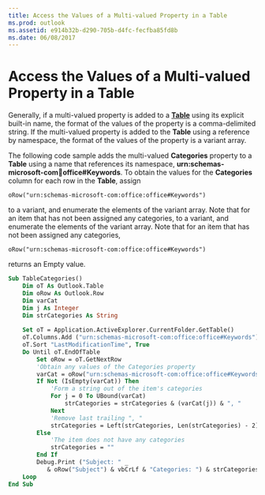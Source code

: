 ```yaml
---
title: Access the Values of a Multi-valued Property in a Table
ms.prod: outlook
ms.assetid: e914b32b-d290-705b-d4fc-fecfba85fd8b
ms.date: 06/08/2017
---
```



# Access the Values of a Multi-valued Property in a Table

Generally, if a multi-valued property is added to a  **[Table](table-object-outlook.md)** using its explicit built-in name, the format of the values of the property is a comma-delimited string. If the multi-valued property is added to the **Table** using a reference by namespace, the format of the values of the property is a variant array.

The following code sample adds the multi-valued  **Categories** property to a **Table** using a name that references its namespace, **urn:schemas-microsoft-com:office:office#Keywords**. To obtain the values for the  **Categories** column for each row in the **Table**, assign



```
oRow("urn:schemas-microsoft-com:office:office#Keywords")
```

to a variant, and enumerate the elements of the variant array. Note that for an item that has not been assigned any categories, to a variant, and enumerate the elements of the variant array. Note that for an item that has not been assigned any categories, 



```
oRow("urn:schemas-microsoft-com:office:office#Keywords")
```

returns an Empty value.



```vb
Sub TableCategories() 
    Dim oT As Outlook.Table 
    Dim oRow As Outlook.Row 
    Dim varCat 
    Dim j As Integer 
    Dim strCategories As String 
 
    Set oT = Application.ActiveExplorer.CurrentFolder.GetTable() 
    oT.Columns.Add ("urn:schemas-microsoft-com:office:office#Keywords") 
    oT.Sort "LastModificationTime", True 
    Do Until oT.EndOfTable 
        Set oRow = oT.GetNextRow 
        'Obtain any values of the Categories property 
        varCat = oRow("urn:schemas-microsoft-com:office:office#Keywords") 
        If Not (IsEmpty(varCat)) Then 
            'Form a string out of the item's categories 
            For j = 0 To UBound(varCat) 
                strCategories = strCategories & (varCat(j)) & ", " 
            Next 
            'Remove last trailing ", " 
            strCategories = Left(strCategories, Len(strCategories) - 2) 
        Else 
            'The item does not have any categories 
            strCategories = "" 
        End If 
        Debug.Print ("Subject: " _ 
           & oRow("Subject") & vbCrLf & "Categories: ") & strCategories & vbCrLf 
    Loop 
End Sub
```


